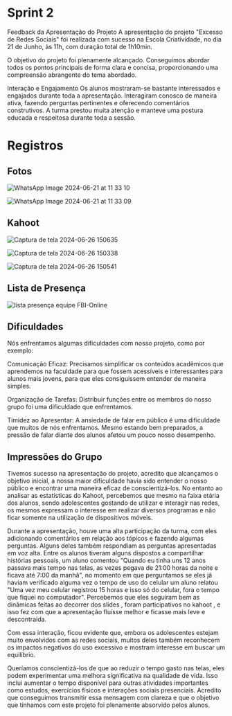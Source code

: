 # Sprint 2

Feedback da Apresentação do Projeto
A apresentação do projeto "Excesso de Redes Sociais" foi realizada com sucesso na Escola Criatividade, no dia 21 de Junho, às 11h, com duração total de 1h10min.

O objetivo do projeto foi plenamente alcançado. Conseguimos abordar todos os pontos principais de forma clara e concisa, proporcionando uma compreensão abrangente do tema abordado.

Interação e Engajamento
Os alunos mostraram-se bastante interessados e engajados durante toda a apresentação. Interagiram conosco de maneira ativa, fazendo perguntas pertinentes e oferecendo comentários construtivos. A turma prestou muita atenção e manteve uma postura educada e respeitosa durante toda a sessão.

# Registros

## Fotos

![WhatsApp Image 2024-06-21 at 11 33 10](https://github.com/ICEI-PUC-Minas-PPC-CC/ppc-cc-2024-1-ment2-manha-fbi_aplicativosonlines/assets/161269703/28ffee75-f7d2-4f81-aca6-f0b22354c502)

![WhatsApp Image 2024-06-21 at 11 33 09](https://github.com/ICEI-PUC-Minas-PPC-CC/ppc-cc-2024-1-ment2-manha-fbi_aplicativosonlines/assets/161269703/b338ae9a-e770-47d4-9260-a415d13b66ca)


## Kahoot

![Captura de tela 2024-06-26 150635](https://github.com/ICEI-PUC-Minas-PPC-CC/ppc-cc-2024-1-ment2-manha-fbi_aplicativosonlines/assets/161664487/66e82734-4a07-448c-a8d9-ed6c9a8752cc)

![Captura de tela 2024-06-26 150338](https://github.com/ICEI-PUC-Minas-PPC-CC/ppc-cc-2024-1-ment2-manha-fbi_aplicativosonlines/assets/161664487/5b4f0409-cf56-4fae-9ab6-0f0ca966c028)

![Captura de tela 2024-06-26 150541](https://github.com/ICEI-PUC-Minas-PPC-CC/ppc-cc-2024-1-ment2-manha-fbi_aplicativosonlines/assets/161664487/558c5731-a74f-4ce0-bc00-a7702f7b9929)


## Lista de Presença

![lista presença equipe FBI-Online](https://github.com/ICEI-PUC-Minas-PPC-CC/ppc-cc-2024-1-ment2-manha-fbi_aplicativosonlines/assets/81312361/05061bb6-5723-4005-8e73-4e0fe797c430)

## Dificuldades

Nós enfrentamos algumas dificuldades com nosso projeto, como por exemplo:

Comunicação Eficaz: Precisamos simplificar os conteúdos acadêmicos que aprendemos na faculdade para que fossem acessíveis e interessantes para alunos mais jovens, para que eles consiguissem entender de maneira simples.

Organização de Tarefas: Distribuir funções entre os membros do nosso grupo foi uma dificuldade que enfrentamos.

Timidez ao Apresentar: A ansiedade de falar em público é uma dificuldade que muitos de nós enfrentamos. Mesmo estando bem preparados, a pressão de falar diante dos alunos afetou um pouco nosso desempenho.

## Impressões do Grupo

Tivemos sucesso na apresentação do projeto, acredito que alcançamos o objetivo inicial, a nossa maior dificuldade havia sido entender o nosso público e encontrar uma maneira eficaz de conscientizá-los. No entanto ao analisar as estatísticas do Kahoot, percebemos que mesmo na faixa etária dos alunos, sendo adolescentes gostando de utilizar e interagir nas redes, os mesmos expressam o interesse em realizar diversos programas e não ficar somente na utilização de dispositivos móveis.

Durante a apresentação, houve uma alta participação da turma, com eles adicionando comentários em relação aos tópicos e fazendo algumas perguntas. Alguns deles também respondiam as perguntas apresentadas em voz alta. Entre os alunos tiveram alguns dispostos a compartilhar histórias pessoais, um aluno comentou "Quando eu tinha uns 12 anos passava mais tempo nas telas, as vezes pegava de 21:00 horas da noite e ficava até 7:00 da manhã", no momento em que perguntamos se eles já haviam verificado alguma vez o tempo de uso do celular um aluno relatou "Uma vez meu celular registrou 15 horas e isso só do celular, fora o tempo que fiquei no computador". Percebemos que eles seguiram bem as dinâmicas feitas ao decorrer dos slides , foram participativos no kahoot , e isso fez com que a apresentação fluísse melhor e ficasse mais leve e descontraída.

Com essa interação, ficou evidente que, embora os adolescentes estejam muito envolvidos com as redes sociais, muitos deles também reconhecem os impactos negativos do uso excessivo e mostram interesse em buscar um equilíbrio.

Queríamos conscientizá-los de que ao reduzir o tempo gasto nas telas, eles podem experimentar uma melhora significativa na qualidade de vida. Isso inclui aumentar o tempo disponível para outras atividades importantes como estudos, exercícios físicos e interações sociais presenciais. Acredito que conseguimos transmitir essa mensagem com clareza e que o objetivo que tínhamos com este projeto foi plenamente absorvido pelos alunos.


